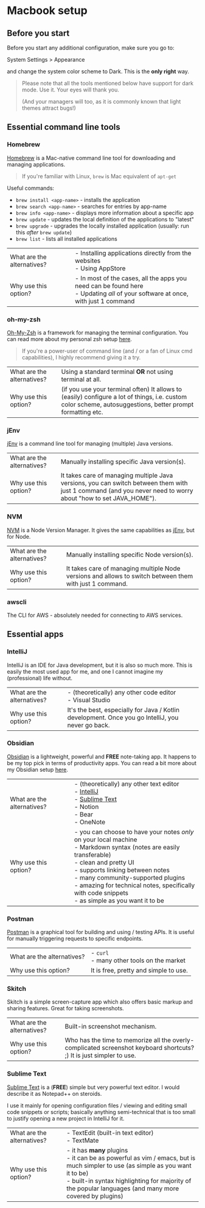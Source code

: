 # Macbook setup

## Before you start

Before you start any additional configuration, make sure you go to:

System Settings > Appearance 

and change the system color scheme to Dark. This is the **only right** way.

> Please note that all the tools mentioned below have support for dark mode. Use it. Your eyes will thank you.
> 
> (And your managers will too, as it is commonly known that light themes attract bugs!)

## Essential command line tools

### Homebrew

[Homebrew](https://brew.sh) is a Mac-native command line tool for downloading and managing applications.

> If you're familiar with Linux, `brew` is Mac equivalent of `apt-get`

Useful commands:

- `brew install <app-name>` - installs the application
- `brew search <app-name>` - searches for entries by app-name
- `brew info <app-name>` - displays more information about a specific app
- `brew update` - updates the local definition of the applications to "latest"
- `brew upgrade` - upgrades the locally installed application (usually: run this *after* `brew update`)
- `brew list` - lists all installed applications

|                            |                                                                                                                                     |
|----------------------------|-------------------------------------------------------------------------------------------------------------------------------------|
| What are the alternatives? | - Installing applications directly from the websites <br/> - Using AppStore                                                         |
| Why use this option?       | - In most of the cases, all the apps you need can be found here<br/> - Updating *all* of your software at once, with just 1 command |

### oh-my-zsh

[Oh-My-Zsh](https://ohmyz.sh) is a framework for managing the terminal configuration. You can read more about my personal zsh setup [here](terminal-setup.md).

> If you're a power-user of command line (and / or a fan of Linux cmd capabilities), I highly recommend giving it a try. 

|                            |                                                                                                                                                            |
|----------------------------|------------------------------------------------------------------------------------------------------------------------------------------------------------|
| What are the alternatives? | Using a standard terminal **OR** not using terminal at all.                                                                                                |
| Why use this option?       | (if you use your terminal often) It allows to (easily) configure a lot of things, i.e. custom color scheme, autosuggestions, better prompt formatting etc. |

### jEnv

[jEnv](https://www.jenv.be) is a command line tool for managing (multiple) Java versions.

|                            |                                                                                                                                                               |
|----------------------------|---------------------------------------------------------------------------------------------------------------------------------------------------------------|
| What are the alternatives? | Manually installing specific Java version(s).                                                                                                                 |
| Why use this option?       | It takes care of managing multiple Java versions, you can switch between them with just 1 command (and you never need to worry about "how to set JAVA_HOME"). |

### NVM

[NVM](https://collabnix.com/how-to-install-and-configure-nvm-on-mac-os/) is a Node Version Manager. It gives the same capabilities as [jEnv](#jenv), but for Node. 

|                            |                                                                                                         |
|----------------------------|---------------------------------------------------------------------------------------------------------|
| What are the alternatives? | Manually installing specific Node version(s).                                                           |
| Why use this option?       | It takes care of managing multiple Node versions and allows to switch between them with just 1 command. |

### awscli

The CLI for AWS - absolutely needed for connecting to AWS services.

## Essential apps

### IntelliJ

IntelliJ is an IDE for Java development, but it is also so much more. This is easily the most used app for me, and one I cannot imagine my (professional) life without.

|                            |                                                                                                   |
|----------------------------|---------------------------------------------------------------------------------------------------|
| What are the alternatives? | - (theoretically) any other code editor<br/> - Visual Studio                                      |
| Why use this option?       | It's the best, especially for Java / Kotlin development. Once you go IntelliJ, you never go back. |

### Obsidian

[Obsidian](https://obsidian.md) is a lightweight, powerful and **FREE** note-taking app. It happens to be my top pick in terms of productivity apps. You can read a bit more about my Obsidian setup [here](obsidian-setup.md).

|                            |                                                                                                                                                                                                                                                                                                                                             |
|----------------------------|---------------------------------------------------------------------------------------------------------------------------------------------------------------------------------------------------------------------------------------------------------------------------------------------------------------------------------------------|
| What are the alternatives? | - (theoretically) any other text editor<br/> - [IntelliJ](#intellij) <br/> - [Sublime Text](#sublime-text) <br/> - Notion<br/> - Bear <br/> - OneNote                                                                                                                                                                                       | 
| Why use this option?       | - you can choose to have your notes *only* on your local machine<br/> - Markdown syntax (notes are easily transferable)<br/> - clean and pretty UI<br/> - supports linking between notes<br/> - many community-supported plugins<br/> - amazing for technical notes, specifically with code snippets <br/> - as simple as you want it to be |

### Postman

[Postman](https://www.postman.com) is a graphical tool for building and using / testing APIs. It is useful for manually triggering requests to specific endpoints.

|                            |                                                 |
|----------------------------|-------------------------------------------------|
| What are the alternatives? | - `curl` <br/> - many other tools on the market |
| Why use this option?       | It is free, pretty and simple to use.           |

### Skitch

Skitch is a simple screen-capture app which also offers basic markup and sharing features. Great for taking screenshots.

|                            |                                                                                                                      |
|----------------------------|----------------------------------------------------------------------------------------------------------------------|
| What are the alternatives? | Built-in screenshot mechanism.                                                                                       |
| Why use this option?       | Who has the time to memorize all the overly-complicated screenshot keyboard shortcuts? ;) It is just simpler to use. |

### Sublime Text

[Sublime Text](https://www.sublimetext.com) is a (**FREE**) simple but very powerful text editor. I would describe it as Notepad++ on steroids. 

I use it mainly for opening configuration files / viewing and editing small code snippets or scripts; basically anything semi-technical that is too small to justify opening a new project in IntelliJ for it. 

|                            |                                                                                                                                                                                                                                                 |
|----------------------------|-------------------------------------------------------------------------------------------------------------------------------------------------------------------------------------------------------------------------------------------------|
| What are the alternatives? | - TextEdit (built-in text editor)<br/> - TextMate<br/>                                                                                                                                                                                          |
| Why use this option?       | - it has **many** plugins<br/> - it can be as powerful as vim / emacs, but is much simpler to use (as simple as you want it to be)<br/> - built-in syntax highlighting for majority of the popular languages (and many more covered by plugins) |